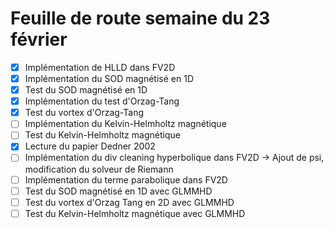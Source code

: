 # Feuille de route semaine du 23 février

- [x] Implémentation de HLLD dans FV2D
- [x] Implémentation du SOD magnétisé en 1D
- [x] Test du SOD magnétisé en 1D
- [x] Implémentation du test d'Orzag-Tang
- [x] Test du vortex d'Orzag-Tang
- [ ] Implémentation du Kelvin-Helmholtz magnétique
- [ ] Test du Kelvin-Helmholtz magnétique
- [x] Lecture du papier Dedner 2002
- [ ] Implémentation du div cleaning hyperbolique dans FV2D -> Ajout de psi, modification du solveur de Riemann
- [ ] Implémentation du terme parabolique dans FV2D
- [ ] Test du SOD magnétisé en 1D avec GLMMHD
- [ ] Test du vortex d'Orzag Tang en 2D avec GLMMHD
- [ ] Test du Kelvin-Helmholtz magnétique avec GLMMHD